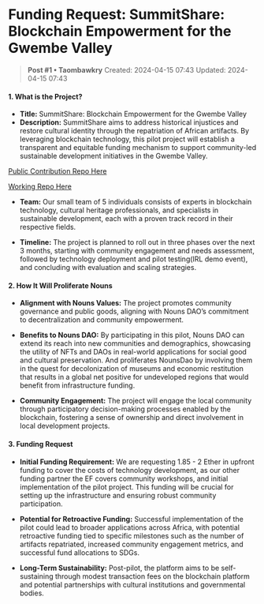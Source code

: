 # Funding Request: SummitShare: Blockchain Empowerment for the Gwembe Valley

<!-- ✦✦✦ POST START ✦✦✦ -->

> **Post #1 • Taombawkry**
> Created: 2024-04-15 07:43
> Updated: 2024-04-15 07:43

#### 1\. What is the Project?

  * **Title:** SummitShare: Blockchain Empowerment for the Gwembe Valley
  * **Description:** SummitShare aims to address historical injustices and restore cultural identity through the repatriation of African artifacts. By leveraging blockchain technology, this pilot project will establish a transparent and equitable funding mechanism to support community-led sustainable development initiatives in the Gwembe Valley.



[Public Contribution Repo Here](https://github.com/SummitShare/SummitShare)

[Working Repo Here](https://github.com/bicos-io01/Revenue-Sharing-Source)

  * **Team:** Our small team of 5 individuals consists of experts in blockchain technology, cultural heritage professionals, and specialists in sustainable development, each with a proven track record in their respective fields.

  * **Timeline:** The project is planned to roll out in three phases over the next 3 months, starting with community engagement and needs assessment, followed by technology deployment and pilot testing(IRL demo event), and concluding with evaluation and scaling strategies.




#### 2\. How It Will Proliferate Nouns

  * **Alignment with Nouns Values:** The project promotes community governance and public goods, aligning with Nouns DAO’s commitment to decentralization and community empowerment.

  * **Benefits to Nouns DAO:** By participating in this pilot, Nouns DAO can extend its reach into new communities and demographics, showcasing the utility of NFTs and DAOs in real-world applications for social good and cultural preservation. And proliferates NounsDao by involving them in the quest for decolonization of museums and economic restitution that results in a global net positive for undeveloped regions that would benefit from infrastructure funding.

  * **Community Engagement:** The project will engage the local community through participatory decision-making processes enabled by the blockchain, fostering a sense of ownership and direct involvement in local development projects.




#### 3\. Funding Request

  * **Initial Funding Requirement:** We are requesting 1.85 - 2 Ether in upfront funding to cover the costs of technology development, as our other funding partner the EF covers community workshops, and initial implementation of the pilot project. This funding will be crucial for setting up the infrastructure and ensuring robust community participation.

  * **Potential for Retroactive Funding:** Successful implementation of the pilot could lead to broader applications across Africa, with potential retroactive funding tied to specific milestones such as the number of artifacts repatriated, increased community engagement metrics, and successful fund allocations to SDGs.

  * **Long-Term Sustainability:** Post-pilot, the platform aims to be self-sustaining through modest transaction fees on the blockchain platform and potential partnerships with cultural institutions and governmental bodies.




<!-- ✦✦✦ POST END ✦✦✦ -->

